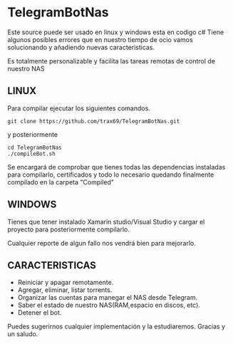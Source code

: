 # TelegramBotNas

Este source puede ser usado en linux y windows esta en codigo c#
Tiene algunos posibles errores que en nuestro tiempo de ocio vamos 
solucionando y añadiendo nuevas caracteristicas.

Es totalmente personalizable y facilita las tareas remotas de 
control de nuestro NAS

LINUX
--------------
Para compilar ejecutar los siguientes comandos.
```
git clone https://github.com/trax69/TelegramBotNas.git
```
y posteriormente

```
cd TelegramBotNas
./compileBot.sh
```
Se encargará de comprobar que tienes todas las dependencias instaladas para compilarlo, certificados
y todo lo necesario quedando finalmente compilado en la carpeta "Compiled"

WINDOWS
--------------
Tienes que tener instalado Xamarin studio/Visual Studio y cargar el proyecto para posteriormente 
compilarlo.



Cualquier reporte de algun fallo nos vendrá bien para mejorarlo.

CARACTERISTICAS
--------------
- Reiniciar y apagar remotamente.
- Agregar, eliminar, listar torrents.
- Organizar las cuentas para manegar el NAS desde Telegram.
- Saber el estado de nuestro NAS(RAM,espacio en discos, etc).
- Detener el bot.


Puedes sugerirnos cualquier implementación y la estudiaremos.
Gracias y un saludo.
